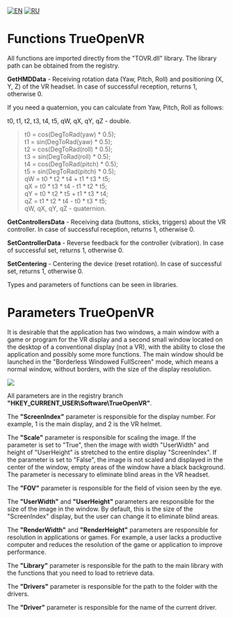 ﻿[![EN](https://user-images.githubusercontent.com/9499881/27683803-659dc988-5cd8-11e7-9c05-0b747e917666.png)](https://github.com/TrueOpenVR/TrueOpenVR-Core/blob/master/Library/README.md) [![RU](https://user-images.githubusercontent.com/9499881/27683795-5b0fbac6-5cd8-11e7-929c-057833e01fb1.png)](https://github.com/TrueOpenVR/TrueOpenVR-Core/blob/master/Library/README.RU.md)
# Functions TrueOpenVR
All functions are imported directly from the "TOVR.dll" library. The library path can be obtained from the registry.


**GetHMDData** - Receiving rotation data (Yaw, Pitch, Roll) and positioning (X, Y, Z) of the VR headset. In case of successful reception, returns 1, otherwise 0.

If you need a quaternion, you can calculate from Yaw, Pitch, Roll as follows:

t0, t1, t2, t3, t4, t5, qW, qX, qY, qZ - double.
>t0 = cos(DegToRad(yaw) * 0.5);<br>
>t1 = sin(DegToRad(yaw) * 0.5);<br>
>t2 = cos(DegToRad(roll) * 0.5);<br>
>t3 = sin(DegToRad(roll) * 0.5);<br>
>t4 = cos(DegToRad(pitch) * 0.5);<br>
>t5 = sin(DegToRad(pitch) * 0.5);<br>
>qW = t0 * t2 * t4 + t1 * t3 * t5;<br>
>qX = t0 * t3 * t4 - t1 * t2 * t5;<br>
>qY = t0 * t2 * t5 + t1 * t3 * t4;<br>
>qZ = t1 * t2 * t4 - t0 * t3 * t5;<br>
qW, qX, qY, qZ - quaternion.<br>

**GetControllersData** - Receiving data (buttons, sticks, triggers) about the VR controller. In case of successful reception, returns 1, otherwise 0.


**SetControllerData** - Reverse feedback for the controller (vibration). In case of successful set, returns 1, otherwise 0.


**SetCentering** - Centering the device (reset rotation). In case of successful set, returns 1, otherwise 0.


Types and parameters of functions can be seen in libraries.

# Parameters TrueOpenVR
It is desirable that the application has two windows, a main window with a game or program for the VR display and a second small window located on the desktop of a conventional display (not a VR), with the ability to close the application and possibly some more functions.
The main window should be launched in the "Borderless Windowed FullScreen" mode, which means a normal window, without borders, with the size of the display resolution.

![](https://user-images.githubusercontent.com/9499881/27838382-5d76aadc-60fb-11e7-9a1c-a312f2dddccc.png)


All parameters are in the registry branch **"HKEY_CURRENT_USER\Software\TrueOpenVR"**.


The **"ScreenIndex"** parameter is responsible for the display number. For example, 1 is the main display, and 2 is the VR helmet.


The **"Scale"** parameter is responsible for scaling the image. If the parameter is set to "True", then the image with width "UserWidth" and height of "UserHeight" is stretched to the entire display "ScreenIndex".
If the parameter is set to "False", the image is not scaled and displayed in the center of the window, empty areas of the window have a black background. The parameter is necessary to eliminate blind areas in the VR headset.


The **"FOV"** parameter is responsible for the field of vision seen by the eye.


The **"UserWidth"** and **"UserHeight"** parameters are responsible for the size of the image in the window. By default, this is the size of the "ScreenIndex" display, but the user can change it to eliminate blind areas.


The **"RenderWidth"** and **"RenderHeight"** parameters are responsible for resolution in applications or games. For example, a user lacks a productive computer and reduces the resolution of the game or application to improve performance.


The **"Library"** parameter is responsible for the path to the main library with the functions that you need to load to retrieve data.


The **"Drivers"** parameter is responsible for the path to the folder with the drivers.


The **"Driver"** parameter is responsible for the name of the current driver.